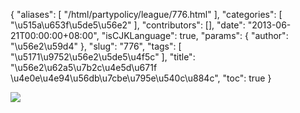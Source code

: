 {
    "aliases": [
        "/html/partypolicy/league/776.html"
    ],
    "categories": [
        "\u515a\u653f\u5de5\u56e2"
    ],
    "contributors": [],
    "date": "2013-06-21T00:00:00+08:00",
    "isCJKLanguage": true,
    "params": {
        "author": "\u56e2\u59d4"
    },
    "slug": "776",
    "tags": [
        "\u5171\u9752\u56e2\u5de5\u4f5c"
    ],
    "title": "\u56e2\u62a5\u7b2c\u4e5d\u671f \u4e0e\u4e94\u56db\u7cbe\u795e\u540c\u884c",
    "toc": true
}

![](https://cdn.tfls.online/mirror/full/e19ad7a752473e73b864cdf1f2f3e0604fd70445.jpg)


